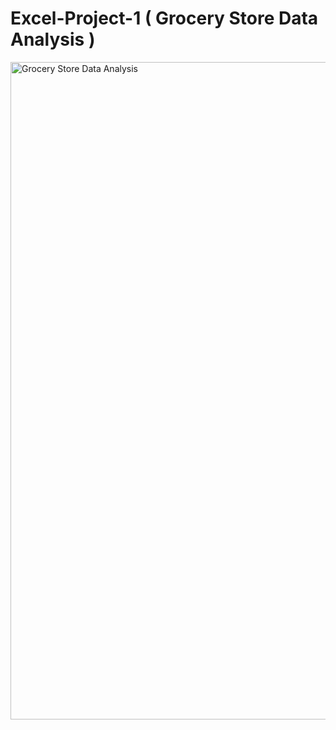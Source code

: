 # Excel-Project-1 ( Grocery Store Data Analysis )
<img width="1052" alt="Grocery Store Data Analysis" src="https://github.com/user-attachments/assets/4bcf1262-1981-4913-afd1-99354e846e83" />
